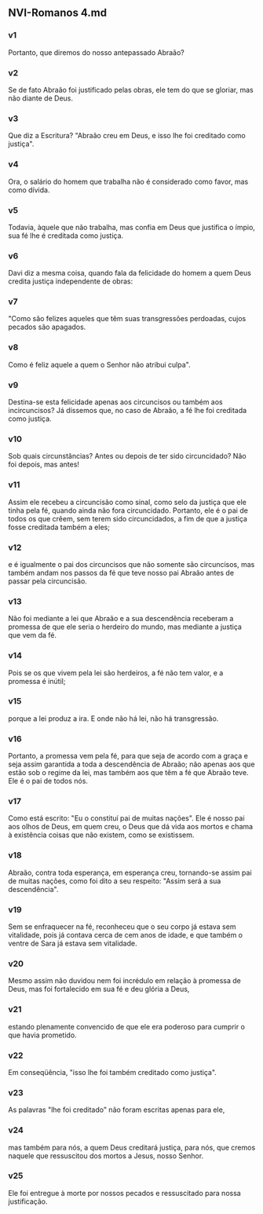 ## NVI-Romanos 4.md
### v1
 Portanto, que diremos do nosso antepassado Abraão?
### v2
 Se de fato Abraão foi justificado pelas obras, ele tem do que se gloriar, mas não diante de Deus.
### v3
 Que diz a Escritura? "Abraão creu em Deus, e isso lhe foi creditado como justiça".
### v4
 Ora, o salário do homem que trabalha não é considerado como favor, mas como dívida.
### v5
 Todavia, àquele que não trabalha, mas confia em Deus que justifica o ímpio, sua fé lhe é creditada como justiça.
### v6
 Davi diz a mesma coisa, quando fala da felicidade do homem a quem Deus credita justiça independente de obras:
### v7
 "Como são felizes aqueles que têm suas transgressões perdoadas, cujos pecados são apagados.
### v8
 Como é feliz aquele a quem o Senhor não atribui culpa".
### v9
 Destina-se esta felicidade apenas aos circuncisos ou também aos incircuncisos? Já dissemos que, no caso de Abraão, a fé lhe foi creditada como justiça.
### v10
 Sob quais circunstâncias? Antes ou depois de ter sido circuncidado? Não foi depois, mas antes!
### v11
 Assim ele recebeu a circuncisão como sinal, como selo da justiça que ele tinha pela fé, quando ainda não fora circuncidado. Portanto, ele é o pai de todos os que crêem, sem terem sido circuncidados, a fim de que a justiça fosse creditada também a eles;
### v12
 e é igualmente o pai dos circuncisos que não somente são circuncisos, mas também andam nos passos da fé que teve nosso pai Abraão antes de passar pela circuncisão.
### v13
 Não foi mediante a lei que Abraão e a sua descendência receberam a promessa de que ele seria o herdeiro do mundo, mas mediante a justiça que vem da fé.
### v14
 Pois se os que vivem pela lei são herdeiros, a fé não tem valor, e a promessa é inútil;
### v15
 porque a lei produz a ira. E onde não há lei, não há transgressão.
### v16
 Portanto, a promessa vem pela fé, para que seja de acordo com a graça e seja assim garantida a toda a descendência de Abraão; não apenas aos que estão sob o regime da lei, mas também aos que têm a fé que Abraão teve. Ele é o pai de todos nós.
### v17
 Como está escrito: "Eu o constituí pai de muitas nações". Ele é nosso pai aos olhos de Deus, em quem creu, o Deus que dá vida aos mortos e chama à existência coisas que não existem, como se existissem.
### v18
 Abraão, contra toda esperança, em esperança creu, tornando-se assim pai de muitas nações, como foi dito a seu respeito: "Assim será a sua descendência".
### v19
 Sem se enfraquecer na fé, reconheceu que o seu corpo já estava sem vitalidade, pois já contava cerca de cem anos de idade, e que também o ventre de Sara já estava sem vitalidade.
### v20
 Mesmo assim não duvidou nem foi incrédulo em relação à promessa de Deus, mas foi fortalecido em sua fé e deu glória a Deus,
### v21
 estando plenamente convencido de que ele era poderoso para cumprir o que havia prometido.
### v22
 Em conseqüência, "isso lhe foi também creditado como justiça".
### v23
 As palavras "lhe foi creditado" não foram escritas apenas para ele,
### v24
 mas também para nós, a quem Deus creditará justiça, para nós, que cremos naquele que ressuscitou dos mortos a Jesus, nosso Senhor.
### v25
 Ele foi entregue à morte por nossos pecados e ressuscitado para nossa justificação.
